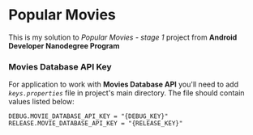 # Popular Movies

This is my solution to _Popular Movies - stage 1_ project from __Android Developer Nanodegree Program__

### Movies Database API Key

For application to work with __Movies Database API__ you'll need to add _`keys.properties`_ file in 
project's main directory. The file should contain values listed below:

```
DEBUG.MOVIE_DATABASE_API_KEY = "{DEBUG_KEY}"
RELEASE.MOVIE_DATABASE_API_KEY = "{RELEASE_KEY}"
```